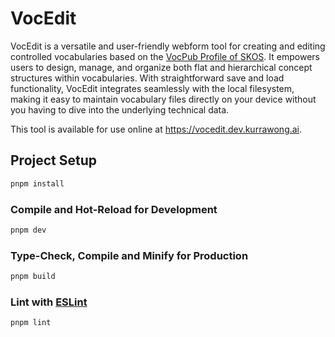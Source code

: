 # VocEdit

VocEdit is a versatile and user-friendly webform tool for creating and editing controlled vocabularies based on the [VocPub Profile of SKOS](https://w3id.org/profile/vocpub). It empowers users to design, manage, and organize both flat and hierarchical concept structures within vocabularies. With straightforward save and load functionality, VocEdit integrates seamlessly with the local filesystem, making it easy to maintain vocabulary files directly on your device without you having to dive into the underlying technical data.

This tool is available for use online at https://vocedit.dev.kurrawong.ai.

## Project Setup

```sh
pnpm install
```

### Compile and Hot-Reload for Development

```sh
pnpm dev
```

### Type-Check, Compile and Minify for Production

```sh
pnpm build
```

### Lint with [ESLint](https://eslint.org/)

```sh
pnpm lint
```
